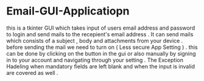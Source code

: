# Email-GUI-Applicatiopn
this is a tkinter GUI which takes input of users email address and password to login and send mails to the recepient's email address . It can send mails which consists of a subject , body and attachments from your device .  before sending the mail we need to turn on ( Less secure App Setting ) . this can be done by clicking on the button in the gui or also manually by signing in to your account and navigating through your setting . The Exception Hadeling when mandatory fields are left blank and when the input is invalid are covered as well .
